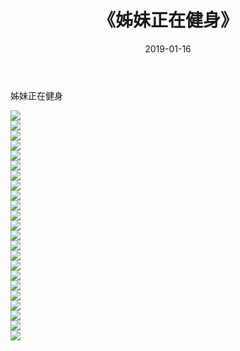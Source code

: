 ﻿---
layout: post
title:  《姊妹正在健身》
date:   2019-01-16
img: http://img.660000.xyz/Sharelink/性感/2019/姊妹正在健身/000.jpg
categories: [美女, 清纯, 唯美]
---

姊妹正在健身

  ![](http://img.660000.xyz/Sharelink/性感/2019/姊妹正在健身/001.jpg) <br> ![](http://img.660000.xyz/Sharelink/性感/2019/姊妹正在健身/002.jpg) <br> ![](http://img.660000.xyz/Sharelink/性感/2019/姊妹正在健身/003.jpg) <br> ![](http://img.660000.xyz/Sharelink/性感/2019/姊妹正在健身/004.jpg) <br> ![](http://img.660000.xyz/Sharelink/性感/2019/姊妹正在健身/005.jpg) <br> ![](http://img.660000.xyz/Sharelink/性感/2019/姊妹正在健身/006.jpg) <br> ![](http://img.660000.xyz/Sharelink/性感/2019/姊妹正在健身/007.jpg) <br> ![](http://img.660000.xyz/Sharelink/性感/2019/姊妹正在健身/008.jpg) <br> ![](http://img.660000.xyz/Sharelink/性感/2019/姊妹正在健身/009.jpg) <br> ![](http://img.660000.xyz/Sharelink/性感/2019/姊妹正在健身/010.jpg) <br> ![](http://img.660000.xyz/Sharelink/性感/2019/姊妹正在健身/011.jpg) <br> ![](http://img.660000.xyz/Sharelink/性感/2019/姊妹正在健身/012.jpg) <br> ![](http://img.660000.xyz/Sharelink/性感/2019/姊妹正在健身/013.jpg) <br> ![](http://img.660000.xyz/Sharelink/性感/2019/姊妹正在健身/014.jpg) <br> ![](http://img.660000.xyz/Sharelink/性感/2019/姊妹正在健身/015.jpg) <br> ![](http://img.660000.xyz/Sharelink/性感/2019/姊妹正在健身/016.jpg) <br> ![](http://img.660000.xyz/Sharelink/性感/2019/姊妹正在健身/017.jpg) <br> ![](http://img.660000.xyz/Sharelink/性感/2019/姊妹正在健身/018.jpg) <br> ![](http://img.660000.xyz/Sharelink/性感/2019/姊妹正在健身/019.jpg) <br> ![](http://img.660000.xyz/Sharelink/性感/2019/姊妹正在健身/020.jpg) <br> ![](http://img.660000.xyz/Sharelink/性感/2019/姊妹正在健身/021.jpg) <br> ![](http://img.660000.xyz/Sharelink/性感/2019/姊妹正在健身/022.jpg) <br> ![](http://img.660000.xyz/Sharelink/性感/2019/姊妹正在健身/023.jpg) <br>